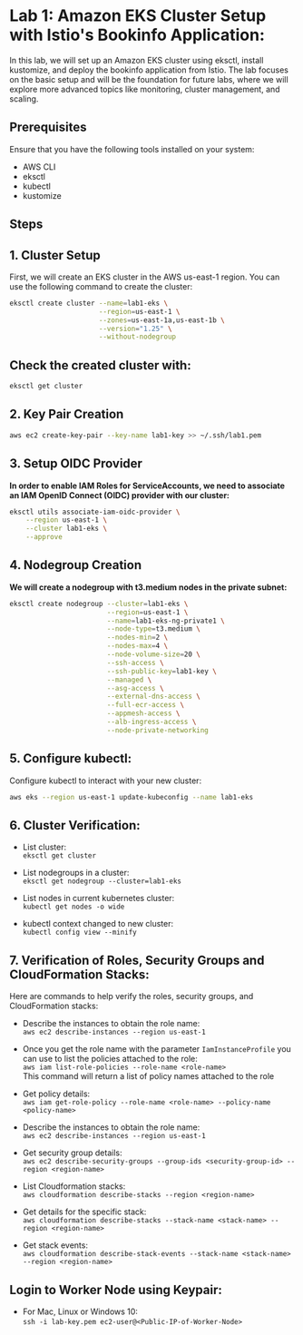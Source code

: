 # Lab 1: Amazon EKS Cluster Setup with Istio's Bookinfo Application: <br>
In this lab, we will set up an Amazon EKS cluster using eksctl, install kustomize, and deploy the bookinfo application from Istio. The lab focuses on the basic setup and will be the foundation for future labs, where we will explore more advanced topics like monitoring, cluster management, and scaling.

## Prerequisites
Ensure that you have the following tools installed on your system:

- AWS CLI
- eksctl
- kubectl
- kustomize

## Steps
## 1. Cluster Setup
First, we will create an EKS cluster in the AWS us-east-1 region. You can use the following command to create the cluster:

```bash
eksctl create cluster --name=lab1-eks \
                      --region=us-east-1 \
                      --zones=us-east-1a,us-east-1b \
                      --version="1.25" \
                      --without-nodegroup
```
## Check the created cluster with:
```bash 
eksctl get cluster
```

## 2. Key Pair Creation
```bash 
aws ec2 create-key-pair --key-name lab1-key >> ~/.ssh/lab1.pem
```
## 3. Setup OIDC Provider
**In order to enable IAM Roles for ServiceAccounts, we need to associate an IAM OpenID Connect (OIDC) provider with our cluster:** <br>

```bash 
eksctl utils associate-iam-oidc-provider \
    --region us-east-1 \
    --cluster lab1-eks \
    --approve
```

## 4. Nodegroup Creation
**We will create a nodegroup with t3.medium nodes in the private subnet:**
```bash
eksctl create nodegroup --cluster=lab1-eks \
                        --region=us-east-1 \
                        --name=lab1-eks-ng-private1 \
                        --node-type=t3.medium \
                        --nodes-min=2 \
                        --nodes-max=4 \
                        --node-volume-size=20 \
                        --ssh-access \
                        --ssh-public-key=lab1-key \
                        --managed \
                        --asg-access \
                        --external-dns-access \
                        --full-ecr-access \
                        --appmesh-access \
                        --alb-ingress-access \
                        --node-private-networking
```

## 5. Configure kubectl:
Configure kubectl to interact with your new cluster:

```bash
aws eks --region us-east-1 update-kubeconfig --name lab1-eks
```

## 6. Cluster Verification: <br>
- List cluster: <br>
`eksctl get cluster`

- List nodegroups in a cluster: <br>
`eksctl get nodegroup --cluster=lab1-eks`

- List nodes in current kubernetes cluster: <br>
`kubectl get nodes -o wide`

- kubectl context changed to new cluster: <br>
`kubectl config view --minify`

##  7. Verification of Roles, Security Groups and CloudFormation Stacks: <br>
Here are commands to help verify the roles, security groups, and CloudFormation stacks:

- Describe the instances to obtain the role name: <br>
`aws ec2 describe-instances --region us-east-1`

- Once you get the role name with the parameter `IamInstanceProfile` you can use to list the policies attached to the role: <br>
`aws iam list-role-policies --role-name <role-name>` <br>
This command will return a list of policy names attached to the role

- Get policy details: <br>
`aws iam get-role-policy --role-name <role-name> --policy-name <policy-name>`

- Describe the instances to obtain the role name: <br>
`aws ec2 describe-instances --region us-east-1`

- Get security group details: <br>
`aws ec2 describe-security-groups --group-ids <security-group-id> --region <region-name>`

- List Cloudformation stacks: <br>
`aws cloudformation describe-stacks --region <region-name>`

- Get details for the specific stack: <br>
`aws cloudformation describe-stacks --stack-name <stack-name> --region <region-name>`

- Get stack events: <br>
`aws cloudformation describe-stack-events --stack-name <stack-name> --region <region-name>`

## Login to Worker Node using Keypair: <br> 
- For Mac, Linux or Windows 10: <br>
`ssh -i lab-key.pem ec2-user@<Public-IP-of-Worker-Node>`

